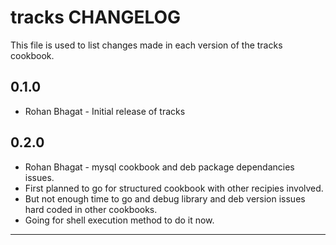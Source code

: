 # tracks CHANGELOG

This file is used to list changes made in each version of the tracks cookbook.

## 0.1.0
- Rohan Bhagat - Initial release of tracks
## 0.2.0
- Rohan Bhagat - mysql cookbook and deb package dependancies issues. 
- First planned to go for structured cookbook with other recipies involved.
- But not enough time to go and debug library and deb version issues hard coded in other cookbooks.
- Going for shell execution method to do it now.
- - -
